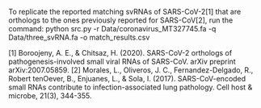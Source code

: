 To replicate the reported matching svRNAs of SARS-CoV-2[1] that are orthologs to the ones previously reported for SARS-CoV[2], run the command:
python src.py -r Data/coronavirus_MT327745.fa -q Data/three_svRNA.fa -o match_results.csv


[1] Boroojeny, A. E., & Chitsaz, H. (2020). SARS-CoV-2 orthologs of pathogenesis-involved small viral RNAs of SARS-CoV. arXiv preprint arXiv:2007.05859.
[2] Morales, L., Oliveros, J. C., Fernandez-Delgado, R., Robert tenOever, B., Enjuanes, L., & Sola, I. (2017). SARS-CoV-encoded small RNAs contribute to infection-associated lung pathology. Cell host & microbe, 21(3), 344-355.
